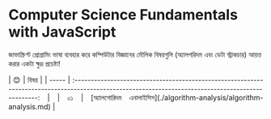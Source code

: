 # Computer Science Fundamentals with JavaScript
জাভাস্ক্রিপ্ট প্রোগ্রামিং ভাষা ব্যবহার করে কম্পিউটার বিজ্ঞানের মৌলিক বিষয়গুলি (অ্যালগরিদম এবং ডেটা স্ট্রাকচার) আয়ত্ত করার একটা ক্ষুদ্র প্রচেষ্টা!

<div style="text-align: justify">| 😊 |                                                                       বিষয়                                                                        |
| ----- | :-------------------------------------------------------------------------------------------------------------------------------------------------: |
| ০১    |                                                             [অ্যালগোরিদম এনালাইসিস](./algorithm-analysis/algorithm-analysis.md)                                                             |</div>